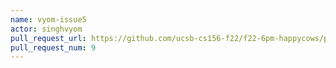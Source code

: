 ```yaml
---
name: vyom-issue5
actor: singhvyom
pull_request_url: https://github.com/ucsb-cs156-f22/f22-6pm-happycows/pull/9
pull_request_num: 9
---
```

